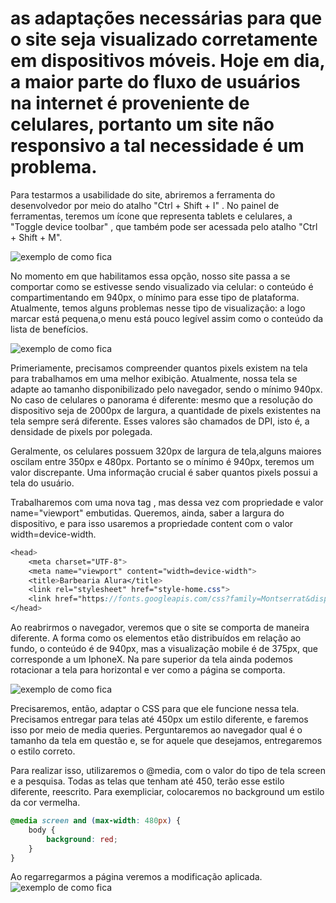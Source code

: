 # as adaptações necessárias para que o site seja visualizado corretamente em dispositivos móveis. Hoje em dia, a maior parte do fluxo de usuários na internet é proveniente de celulares, portanto um site não responsivo a tal necessidade é um problema.

Para testarmos a usabilidade do site, abriremos a ferramenta do desenvolvedor por meio do atalho "Ctrl + Shift + I" . No painel de ferramentas, teremos um ícone que representa tablets e celulares, a "Toggle device toolbar" , que também pode ser acessada pelo atalho "Ctrl + Shift + M".

![exemplo de como fica](https://caelum-online-public.s3.amazonaws.com/1310-html5-css3-parte4/06/6_1_1_ferramenta+do+de.png)

No momento em que habilitamos essa opção, nosso site passa a se comportar como se estivesse sendo visualizado via celular: o conteúdo é compartimentando em 940px, o mínimo para esse tipo de plataforma. Atualmente, temos alguns problemas nesse tipo de visualização: a logo marcar está pequena,o menu está pouco legível assim como o conteúdo da lista de benefícios.

![exemplo de como fica](https://caelum-online-public.s3.amazonaws.com/1310-html5-css3-parte4/06/6_1_2_mobile.png)

Primeriamente, precisamos compreender quantos pixels existem na tela para trabalhamos em uma melhor exibição. Atualmente, nossa tela se adapte ao tamanho disponibilizado pelo navegador, sendo o mínimo 940px. No caso de celulares o panorama é diferente: mesmo que a resolução do dispositivo seja de 2000px de largura, a quantidade de pixels existentes na tela sempre será diferente. Esses valores são chamados de DPI, isto é, a densidade de pixels por polegada.

Geralmente, os celulares possuem 320px de largura de tela,alguns maiores oscilam entre 350px e 480px. Portanto se o mínimo é 940px, teremos um valor discrepante. Uma informação crucial é saber quantos pixels possui a tela do usuário.

Trabalharemos com uma nova tag <meta>, mas dessa vez com propriedade e valor name="viewport" embutidas. Queremos, ainda, saber a largura do dispositivo, e para isso usaremos a propriedade content com o valor width=device-width.
```scss
<head>
    <meta charset="UTF-8">
    <meta name="viewport" content="width=device-width">
    <title>Barbearia Alura</title>
    <link rel="stylesheet" href="style-home.css">
    <link href="https://fonts.googleapis.com/css?family=Montserrat&display=swap" rel="stylesheet">
</head>
```
Ao reabrirmos o navegador, veremos que o site se comporta de maneira diferente. A forma como os elementos etão distribuídos em relação ao fundo, o conteúdo é de 940px, mas a visualização mobile é de 375px, que corresponde a um IphoneX. Na pare superior da tela ainda podemos rotacionar a tela para horizontal e ver como a página se comporta.

![exemplo de como fica](https://caelum-online-public.s3.amazonaws.com/1310-html5-css3-parte4/06/6_1_3_fundo+novo.png)

Precisaremos, então, adaptar o CSS para que ele funcione nessa tela. Precisamos entregar para telas até 450px um estilo diferente, e faremos isso por meio de media queries. Perguntaremos ao navegador qual é o tamanho da tela em questão e, se for aquele que desejamos, entregaremos o estilo correto.

Para realizar isso, utilizaremos o @media, com o valor do tipo de tela screen e a pesquisa. Todas as telas que tenham até 450, terão esse estilo diferente, reescrito. Para exempliciar, colocaremos no background um estilo da cor vermelha.
```scss
@media screen and (max-width: 480px) {
    body {
        background: red;
    }
}
```
Ao regarregarmos a página veremos a modificação aplicada.
![exemplo de como fica](https://caelum-online-public.s3.amazonaws.com/1310-html5-css3-parte4/06/6_1_4_tela+vermelha.png)

